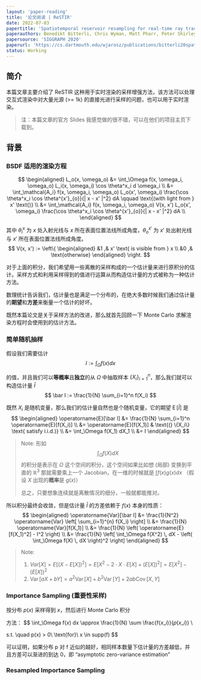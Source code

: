 ```yaml
---
layout: 'paper-reading'
title: '论文阅读 | ReSTIR'
date: 2022-07-03
papertitle: 'Spatiotemporal reservoir resampling for real-time ray tracing with dynamic direct lighting'
paperauthors: Benedikt Bitterli, Chris Wyman, Matt Pharr, Peter Shirley, Aaron Lefohn, Wojciech Jarosz
papersource: 'SIGGRAPH 2020'
paperurl: 'https://cs.dartmouth.edu/wjarosz/publications/bitterli20spatiotemporal.html'
status: Working
---
```


## 简介

本篇文章主要介绍了 ReSTIR 这种用于实时渲染的采样增强方法，该方法可以处理交互式渲染中对大量光源 (>= 1k) 的直接光进行采样的问题，也可以用于实时渲染。

> 注：本篇文章的官方 Slides 我感觉做的很不错，可以在他们的项目主页下载到。

## 背景

### BSDF 适用的渲染方程

$$
\begin{aligned}
L_o(x, \omega_o) &= \int_\Omega f(x, \omega_i, \omega_o) L_i(x, \omega_i) \cos \theta^x_i d \omega_i \\
&= \int_\mathcal{A_i} f(x, \omega_i, \omega_o) L_o(x', \omega_i) \frac{\cos \theta^x_i \cos \theta^{x'}_{o}}{| x - x' |^2} dA \qquad \text{(with light from } x' \text{)} \\
&= \int_\mathcal{A_i} f(x, \omega_i, \omega_o) V(x, x') L_o(x', \omega_i) \frac{\cos \theta^x_i \cos \theta^{x'}_{o}}{| x - x' |^2} dA \\
\end{aligned}
$$

其中 $\theta^x_i$ 为 $x$ 处入射光线与 $x$ 所在表面位置法线所成角度，$\theta^{x'}_o$ 为 $x'$ 处出射光线与 $x'$ 所在表面位置法线所成角度。
$$
V(x, x') := 
\left\{
\begin{aligned}
&1 ,& x' \text{ is visible from } x \\
&0 ,& \text{otherwise}
\end{aligned}
\right.
$$

<!-- 之后可以扩展一节专门讲渲染方程，放到基础回顾部分；现在就略写一下 -->

对于上面的积分，我们希望用一些离散的采样构成的一个估计量来进行原积分的估计。采样方式和利用采样得到的值进行运算从而构造估计量的方式被称为一种估计方法。

数理统计告诉我们，估计量也是满足一个分布的，在绝大多数时候我们通过估计量的**期望**和**方差**来衡量一个估计的好坏。

既然本篇论文是关于采样方法的改进，那么就首先回顾一下 Monte Carlo 求解渲染方程时会使用到的估计方法。

### 简单随机抽样

假设我们需要估计
$$
I := \int_\Omega f(x) dx
$$

的值，并且我们可以**等概率**且**独立**的从 $\Omega$ 中抽取样本 $\{X_i\}_{i=1}^n$，那么我们就可以构造估计量 $\bar I$
$$
\bar I := \frac{1}{N} \sum_{i=1}^n f(X_i)
$$

既然 $X_i$ 是随机变量，那么我们的估计量自然也是个随机变量，它的期望 $\operatorname{E}[\bar I]$ 是
$$
\begin{aligned}
\operatorname{E}[\bar I] &= \frac{1}{N} \sum_{i=1}^n \operatorname{E}[f(X_i)] \\
&= \operatorname{E}[f(X_1)] & \text{(} \{X_i\} \text{ satisfy i.i.d.)} \\
&= \int_\Omega f(X_1) dX_1 \\
&= I
\end{aligned}
$$

> Note: 形如
> $$
> \int_\Omega f(X) dX 
> $$
> 的积分是表示在 $\Omega$ 这个空间的积分，这个空间如果比如想 (局部) 变换到平直的 $\mathbb{R}^3$ 那就需要乘上一个 Jacobian，在一维的时候就是 $\int f(x) g(x) dx$ （假设 $X$ 出现的**概率**是 $g(x)$）
>
> 总之，只要想象连续就是离散情况的细分，一般就都能推对。

<!-- TODO: 看下概率论课本是怎么用测度 (?) 把这件事说的更明白的 -->

所以积分最终会收敛，但是估计量 $\bar I$ 的方差依赖于 $f(x)$ 本身的性质：
$$
\begin{aligned}
\operatorname{Var}[\bar I] &= \frac{1}{N^2} \operatorname{Var} \left[ \sum_{i=1}^{n} f(X_i) \right] \\
&= \frac{1}{N} \operatorname{Var}[f(X_1)] \\
&= \frac{1}{N} \left( \operatorname{E}[f(X_1)^2] - I^2 \right) \\
&= \frac{1}{N} \left[ \int_\Omega f(X^2) \, dX - \left( \int_\Omega f(X) \, dX \right)^2 \right]
\end{aligned}
$$

<!-- https://math.stackexchange.com/questions/1386113/proving-that-the-variance-is-non-negative -->

<!-- TODO: 补一些 Var 的图 -->
<!-- 写一个 browser-side 画函数的工具？(大坑) -->

> Note: 
> 1. $Var[X] = E[(X-E[X])^2] = E[X^2-2 \cdot X \cdot E[X] + (E[X])^2] = E[X^2]-(E[X])^2$ 
> 2. $\operatorname{Var}[aX+bY] = a^2\operatorname{Var}[X] + b^2\operatorname{Var}[Y] + 2ab \operatorname{Cov}[X, Y]$

### Importance Sampling (重要性采样)

按分布 $p(x)$ 采样得到 $x$，然后进行 Monte Carlo 积分

方法：
$$
\int_\Omega f(𝑥) dx \approx \frac{1}{N} \sum \frac{f(𝑥_𝑖)}{𝑝(𝑥_𝑖)} \\

s.t.  \quad p(x) > 0\ \text{for}\ x \in supp(f)
$$

可以证明，如果分布 p 对 f 近似的越好，相同样本数量下估计量的方差越低，并且方差可以渐进的到达 0，即 “asymptotic zero-variance estimation”

### Resampled Importance Sampling

